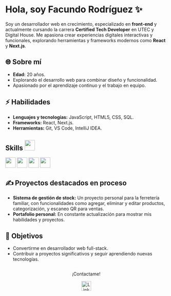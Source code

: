 # Hola, soy Facundo Rodríguez ✨

Soy un desarrollador web en crecimiento, especializado en **front-end** y actualmente cursando la carrera **Certified Tech Developer** en UTEC y Digital House. Me apasiona crear experiencias digitales interactivas y funcionales, explorando herramientas y frameworks modernos como **React** y **Next.js**.

## 🌐 Sobre mí
- **Edad:** 20 años.
- Explorando el desarrollo web para combinar diseño y funcionalidad.
- Apasionado por el aprendizaje continuo y el trabajo en equipo.

## ⚡ Habilidades
- **Lenguajes y tecnologías:** JavaScript, HTML5, CSS, SQL.
- **Frameworks:** React, Next.js.
- **Herramientas:** Git, VS Code, IntelliJ IDEA.

<h2> Skills <img src = "https://media2.giphy.com/media/QssGEmpkyEOhBCb7e1/giphy.gif?cid=ecf05e47a0n3gi1bfqntqmob8g9aid1oyj2wr3ds3mg700bl&rid=giphy.gif" width = 32px> </h2>
 <div><img width ='32px' src ='https://raw.githubusercontent.com/rahulbanerjee26/githubAboutMeGenerator/main/icons/reactjs.svg'> </a>
 <img width ='32px' src ='https://raw.githubusercontent.com/rahulbanerjee26/githubAboutMeGenerator/main/icons/javascript.svg'> </a>
 <img width ='32px' src ='https://raw.githubusercontent.com/rahulbanerjee26/githubAboutMeGenerator/main/icons/css.svg'> </a>
 <img width ='32px' src ='https://raw.githubusercontent.com/rahulbanerjee26/githubAboutMeGenerator/main/icons/html.svg'> </a></div>

## ✍️ Proyectos destacados en proceso
- **Sistema de gestión de stock:** Un proyecto personal para la ferretería familiar, con funcionalidades como agregar, eliminar y editar productos, categorización, y escaneo QR para ventas.
- **Portafolio personal:** En constante actualización para mostrar mis habilidades y proyectos.

## 🚀 Objetivos
- Convertirme en desarrollador web full-stack.
- Contribuir a proyectos significativos y seguir aprendiendo nuevas tecnologías.



## 
<p align="center">
  ¡Contactame! 
</p>

<p align="center">
  <a href="www.linkedin.com/in/facundo-nahuel-rodríguez-pérez">
    <img src="https://raw.githubusercontent.com/rahuldkjain/github-profile-readme-generator/master/src/images/icons/Social/linked-in-alt.svg" alt="LinkedIn" height="30" />
  </a>
</p>
